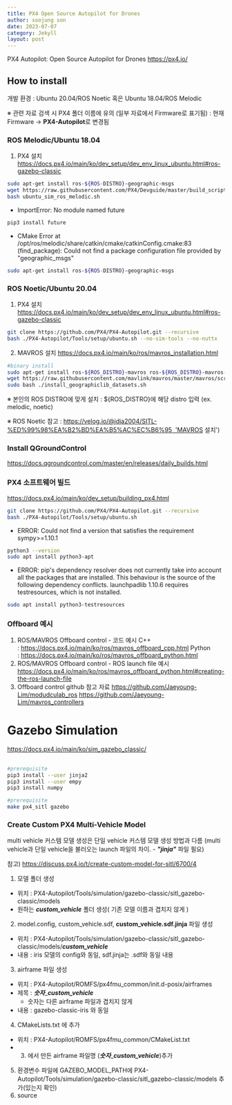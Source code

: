 ```yaml
---
title: PX4 Open Source Autopilot for Drones
author: soojung son
date: 2023-07-07
category: Jekyll
layout: post
---
```


PX4 Autopilot: Open Source Autopilot for Drones
https://px4.io/



## How to install
개발 환경 : Ubuntu 20.04/ROS Noetic 혹은 Ubuntu 18.04/ROS Melodic

※ 관련 자료 검색 시 PX4 폴더 이름에 유의 (일부 자료에서 Firmware로 표기됨) : 현재 Firmware → **PX4-Autopilot**로 변경됨

### ROS Melodic/Ubuntu 18.04

1. PX4 설치
https://docs.px4.io/main/ko/dev_setup/dev_env_linux_ubuntu.html#ros-gazebo-classic
```bash
sudo apt-get install ros-${ROS-DISTRO}-geographic-msgs
wget https://raw.githubusercontent.com/PX4/Devguide/master/build_scripts/ubuntu_sim_ros_melodic.sh
bash ubuntu_sim_ros_melodic.sh
```

* ImportError: No module named future
```bash
pip3 install future
```

* CMake Error at /opt/ros/melodic/share/catkin/cmake/catkinConfig.cmake:83 (find_package):
  Could not find a package configuration file provided by "geographic_msgs"
```bash
sudo apt-get install ros-${ROS-DISTRO}-geographic-msgs
```

### ROS Noetic/Ubuntu 20.04

1. PX4 설치
https://docs.px4.io/main/ko/dev_setup/dev_env_linux_ubuntu.html#ros-gazebo-classic
```bash
git clone https://github.com/PX4/PX4-Autopilot.git --recursive
bash ./PX4-Autopilot/Tools/setup/ubuntu.sh --no-sim-tools --no-nuttx
```

2. MAVROS 설치
https://docs.px4.io/main/ko/ros/mavros_installation.html
```bash
#binary install 
sudo apt-get install ros-${ROS_DISTRO}-mavros ros-${ROS_DISTRO}-mavros-extras ros-${ROS_DISTRO}-mavros-msgs
wget https://raw.githubusercontent.com/mavlink/mavros/master/mavros/scripts/install_geographiclib_datasets.sh
sudo bash ./install_geographiclib_datasets.sh
```
※ 본인의 ROS DISTRO에 맞게 설치 : ${ROS_DISTRO}에 해당 distro 입력 (ex. melodic, noetic)

※ ROS Noetic 참고 : https://velog.io/@jdja2004/SITL-%ED%99%98%EA%B2%BD%EA%B5%AC%EC%B6%95  'MAVROS 설치')

### Install QGroundControl
https://docs.qgroundcontrol.com/master/en/releases/daily_builds.html

### PX4 소프트웨어 빌드
https://docs.px4.io/main/ko/dev_setup/building_px4.html
```bash
git clone https://github.com/PX4/PX4-Autopilot.git --recursive
bash ./PX4-Autopilot/Tools/setup/ubuntu.sh
```

* ERROR: Could not find a version that satisfies the requirement sympy>=1.10.1
```bash
python3 --version
sudo apt install python3-apt
```

* ERROR: pip's dependency resolver does not currently take into account all the packages that are installed. This behaviour is the source of the following dependency conflicts.
launchpadlib 1.10.6 requires testresources, which is not installed.
```bash
sudo apt install python3-testresources
```

### Offboard 예시

1. ROS/MAVROS Offboard control - 코드 예시
     C++ : https://docs.px4.io/main/ko/ros/mavros_offboard_cpp.html
       Python : https://docs.px4.io/main/ko/ros/mavros_offboard_python.html
2. ROS/MAVROS Offboard control - ROS launch file 예시
     https://docs.px4.io/main/ko/ros/mavros_offboard_python.html#creating-the-ros-launch-file
3. Offboard control github 참고 자료 
     https://github.com/Jaeyoung-Lim/modudculab_ros
       https://github.com/Jaeyoung-Lim/mavros_controllers



# Gazebo Simulation
https://docs.px4.io/main/ko/sim_gazebo_classic/
## 
```bash
#prerequisite
pip3 install --user jinja2
pip3 install --user empy
pip3 install numpy
```

```bash
#prerequisite
make px4_sitl gazebo
```

### Create Custom PX4 Multi-Vehicle Model 

multi vehicle 커스템 모델 생성은 단일 vehicle 커스템 모델 생성 방법과 다름 (multi vehicle과 단일 vehicle을 불러오는 launch 파일의 차이. - *******"jinja"******* 파일 필요) 

참고) https://discuss.px4.io/t/create-custom-model-for-sitl/6700/4

1.  모델 폴더 생성
   * 위치 : PX4-Autopilot/Tools/simulation/gazebo-classic/sitl_gazebo-classic/models 
   * 원하는 ***custom_vehicle*** 폴더 생성( 기존 모델 이름과 겹치지 않게 )
2.  model.config, custom_vehicle.sdf,  **custom_vehicle.sdf.jinja** 파일 생성
   * 위치 : PX4-Autopilot/Tools/simulation/gazebo-classic/sitl_gazebo-classic/models/***custom_vehicle***
   * 내용 : iris 모델의 config와 동일, sdf.jinja는 .sdf와 동일 내용
3.  airframe 파일 생성
   * 위치 : PX4-Autopilot/ROMFS/px4fmu_common/init.d-posix/airframes
   * 제목 : ***숫자***_***custom_vehicle***
     * 숫자는 다른 airframe 파일과 겹치지 않게
   * 내용 : gazebo-classic-iris 와 동일
4.  CMakeLists.txt 에 추가
   * 위치 : PX4-Autopilot/ROMFS/px4fmu_common/CMakeList.txt
   * 3. 에서 만든 airframe 파일명 (***숫자***_***custom_vehicle***)추가
5.  환경변수 파일에 GAZEBO_MODEL_PATH에  PX4-Autopilot/Tools/simulation/gazebo-classic/sitl_gazebo-classic/models 추가(있는지 확인)
6.  source
